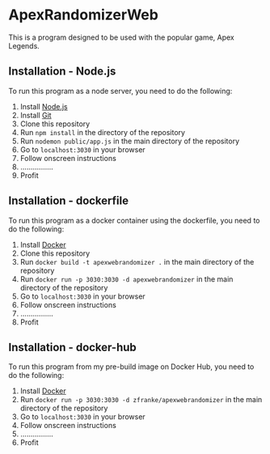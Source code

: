 # ApexRandomizerWeb
 
This is a program designed to be used with the popular game, Apex Legends.

## Installation - Node.js

To run this program as a node server, you need to do the following:

1. Install [Node.js](https://nodejs.org/en/download/)
2. Install [Git](https://git-scm.com/downloads)
3. Clone this repository
4. Run `npm install` in the directory of the repository
5. Run `nodemon public/app.js` in the main directory of the repository
6. Go to `localhost:3030` in your browser
7. Follow onscreen instructions
8. ................
9. Profit

## Installation - dockerfile

To run this program as a docker container using the dockerfile, you need to do the following:

1. Install [Docker](https://www.docker.com/products/docker-desktop)
2. Clone this repository
3. Run `docker build -t apexwebrandomizer .` in the main directory of the repository
4. Run `docker run -p 3030:3030 -d apexwebrandomizer` in the main directory of the repository
5. Go to `localhost:3030` in your browser
6. Follow onscreen instructions
7. ................
8. Profit

## Installation - docker-hub

To run this program from my pre-build image on Docker Hub, you need to do the following:

1. Install [Docker](https://www.docker.com/products/docker-desktop)
2. Run `docker run -p 3030:3030 -d zfranke/apexwebrandomizer` in the main directory of the repository
3. Go to `localhost:3030` in your browser
4. Follow onscreen instructions
5. ................
6. Profit

